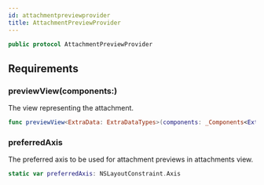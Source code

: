 ```yaml
---
id: attachmentpreviewprovider 
title: AttachmentPreviewProvider
--- 
```


``` swift
public protocol AttachmentPreviewProvider 
```

## Requirements

### previewView(components:​)

The view representing the attachment.

``` swift
func previewView<ExtraData: ExtraDataTypes>(components: _Components<ExtraData>) -> UIView
```

### preferredAxis

The preferred axis to be used for attachment previews in attachments view.

``` swift
static var preferredAxis: NSLayoutConstraint.Axis 
```
